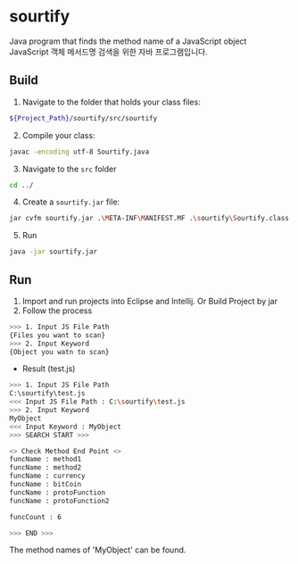 # sourtify
Java program that finds the method name of a JavaScript object  
JavaScript 객체 메서드명 검색을 위한 자바 프로그램입니다.

## Build
1. Navigate to the folder that holds your class files:
```sh
${Project_Path}/sourtify/src/sourtify
```
2. Compile your class:
```sh
javac -encoding utf-8 Sourtify.java
```
3. Navigate to the `src` folder
```sh
cd ../
```
4. Create a `sourtify.jar` file:
```sh
jar cvfm sourtify.jar .\META-INF\MANIFEST.MF .\sourtify\Sourtify.class
```
5. Run
```sh
java -jar sourtify.jar
```

## Run
1. Import and run projects into Eclipse and Intellij. Or Build Project by jar
2. Follow the process
```sh
>>> 1. Input JS File Path
{Files you want to scan}
>>> 2. Input Keyword
{Object you watn to scan}
```

* Result (test.js)
```bash
>>> 1. Input JS File Path
C:\sourtify\test.js
<<< Input JS File Path : C:\sourtify\test.js
>>> 2. Input Keyword
MyObject
<<< Input Keyword : MyObject
>>> SEARCH START >>>

<> Check Method End Point <>
funcName : method1
funcName : method2
funcName : currency
funcName : bitCoin
funcName : protoFunction
funcName : protoFunction2

funcCount : 6

>>> END >>>
```

The method names of 'MyObject' can be found.

